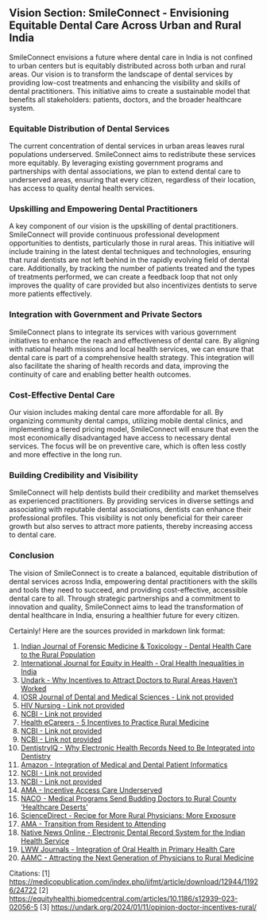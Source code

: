 ## Vision Section: SmileConnect - Envisioning Equitable Dental Care Across Urban and Rural India

SmileConnect envisions a future where dental care in India is not confined to urban centers but is equitably distributed across both urban and rural areas. Our vision is to transform the landscape of dental services by providing low-cost treatments and enhancing the visibility and skills of dental practitioners. This initiative aims to create a sustainable model that benefits all stakeholders: patients, doctors, and the broader healthcare system.

### Equitable Distribution of Dental Services

The current concentration of dental services in urban areas leaves rural populations underserved. SmileConnect aims to redistribute these services more equitably. By leveraging existing government programs and partnerships with dental associations, we plan to extend dental care to underserved areas, ensuring that every citizen, regardless of their location, has access to quality dental health services.

### Upskilling and Empowering Dental Practitioners

A key component of our vision is the upskilling of dental practitioners. SmileConnect will provide continuous professional development opportunities to dentists, particularly those in rural areas. This initiative will include training in the latest dental techniques and technologies, ensuring that rural dentists are not left behind in the rapidly evolving field of dental care. Additionally, by tracking the number of patients treated and the types of treatments performed, we can create a feedback loop that not only improves the quality of care provided but also incentivizes dentists to serve more patients effectively.

### Integration with Government and Private Sectors

SmileConnect plans to integrate its services with various government initiatives to enhance the reach and effectiveness of dental care. By aligning with national health missions and local health services, we can ensure that dental care is part of a comprehensive health strategy. This integration will also facilitate the sharing of health records and data, improving the continuity of care and enabling better health outcomes.

### Cost-Effective Dental Care

Our vision includes making dental care more affordable for all. By organizing community dental camps, utilizing mobile dental clinics, and implementing a tiered pricing model, SmileConnect will ensure that even the most economically disadvantaged have access to necessary dental services. The focus will be on preventive care, which is often less costly and more effective in the long run.

### Building Credibility and Visibility

SmileConnect will help dentists build their credibility and market themselves as experienced practitioners. By providing services in diverse settings and associating with reputable dental associations, dentists can enhance their professional profiles. This visibility is not only beneficial for their career growth but also serves to attract more patients, thereby increasing access to dental care.

### Conclusion

The vision of SmileConnect is to create a balanced, equitable distribution of dental services across India, empowering dental practitioners with the skills and tools they need to succeed, and providing cost-effective, accessible dental care to all. Through strategic partnerships and a commitment to innovation and quality, SmileConnect aims to lead the transformation of dental healthcare in India, ensuring a healthier future for every citizen.

Certainly! Here are the sources provided in markdown link format:

1. [Indian Journal of Forensic Medicine & Toxicology - Dental Health Care to the Rural Population](https://medicopublication.com/index.php/ijfmt/article/download/12944/11926/24722)
2. [International Journal for Equity in Health - Oral Health Inequalities in India](https://equityhealthj.biomedcentral.com/articles/10.1186/s12939-023-02056-5)
3. [Undark - Why Incentives to Attract Doctors to Rural Areas Haven’t Worked](https://undark.org/2024/01/11/opinion-doctor-incentives-rural/)
4. [IOSR Journal of Dental and Medical Sciences - Link not provided](https://www.iosrjournals.org/iosr-jdms/papers/Vol13-issue9/Version-2/N013926972.pdf)
5. [HIV Nursing - Link not provided](https://hivnursing.net/index.php/hiv/article/view/1645)
6. [NCBI - Link not provided](https://www.ncbi.nlm.nih.gov/pmc/articles/PMC10664303/)
7. [Health eCareers - 5 Incentives to Practice Rural Medicine](https://www.healthecareers.com/career-resources/career-opportunities/5-incentives-to-practice-rural-medicine)
8. [NCBI - Link not provided](https://www.ncbi.nlm.nih.gov/pmc/articles/PMC4408701/)
9. [NCBI - Link not provided](https://www.ncbi.nlm.nih.gov/pmc/articles/PMC8740784/)
10. [DentistryIQ - Why Electronic Health Records Need to Be Integrated into Dentistry](https://www.dentistryiq.com/practice-management/practice-management-software/article/55000854/why-electronic-health-records-need-to-be-integrated-into-dentistry)
11. [Amazon - Integration of Medical and Dental Patient Informatics](https://www.amazon.com/Integration-Medical-Dental-Patient-Informatics/dp/3319982966)
12. [NCBI - Link not provided](https://www.ncbi.nlm.nih.gov/pmc/articles/PMC5828896/)
13. [NCBI - Link not provided](https://www.ncbi.nlm.nih.gov/pmc/articles/PMC10356718/)
14. [AMA - Incentive Access Care Underserved](https://www.ama-assn.org/sites/ama-assn.org/files/corp/media-browser/public/about-ama/councils/Council%20Reports/council-on-medical-education/a07-cme-incentive-access-care-underserved.pdf)
15. [NACO - Medical Programs Send Budding Doctors to Rural County ‘Healthcare Deserts’](https://www.naco.org/articles/medical-programs-send-budding-doctors-rural-county-%E2%80%98healthcare-deserts%E2%80%99)
16. [ScienceDirect - Recipe for More Rural Physicians: More Exposure](https://www.sciencedirect.com/science/article/abs/pii/S0277953614006200)
17. [AMA - Transition from Resident to Attending](https://www.ama-assn.org/medical-residents/transition-resident-attending/recipe-more-rural-physicians-more-exposure)
18. [Native News Online - Electronic Dental Record System for the Indian Health Service](https://nativenewsonline.net/sponsored-content/designing-and-implementing-an-electronic-dental-record-system-for-the-indian-health-service)
19. [LWW Journals - Integration of Oral Health in Primary Health Care](https://journals.lww.com/jped/Fulltext/2018/36010/Integration_of_oral_health_in_primary_health_care.17.aspx)
20. [AAMC - Attracting the Next Generation of Physicians to Rural Medicine](https://www.aamc.org/news/attracting-next-generation-physicians-rural-medicine)

Citations:
[1] https://medicopublication.com/index.php/ijfmt/article/download/12944/11926/24722
[2] https://equityhealthj.biomedcentral.com/articles/10.1186/s12939-023-02056-5
[3] https://undark.org/2024/01/11/opinion-doctor-incentives-rural/
